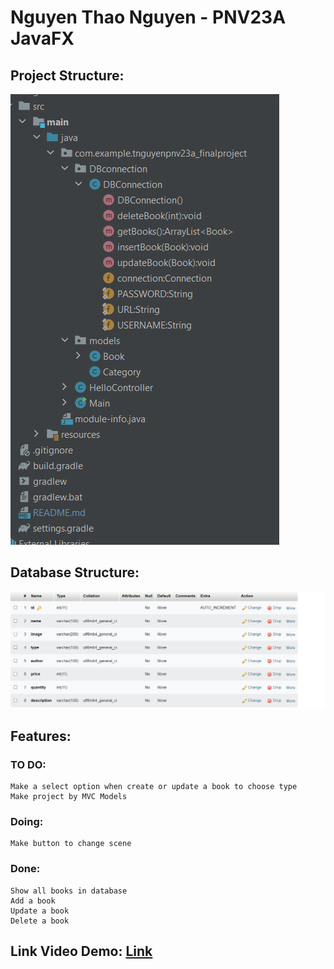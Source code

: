 # Nguyen Thao Nguyen - PNV23A JavaFX

## Project Structure:

![img.png](img.png)

## Database Structure:

![img_1.png](img_1.png)

## Features:

### TO DO:

    Make a select option when create or update a book to choose type
    Make project by MVC Models

### Doing:

    Make button to change scene
    
### Done:

    Show all books in database
    Add a book
    Update a book
    Delete a book

## Link Video Demo: [Link](https://drive.google.com/drive/u/0/folders/1DkL_sHldaBQ1lI1s4UIiVhO2L_hJp1GD)
